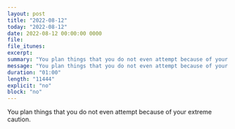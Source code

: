 ```yaml
---
layout: post
title: "2022-08-12"
today: "2022-08-12"
date: 2022-08-12 00:00:00 0000
file:
file_itunes:
excerpt:
summary: "You plan things that you do not even attempt because of your extreme caution."
message: "You plan things that you do not even attempt because of your extreme caution."
duration: "01:00"
length: "11444"
explicit: "no"
block: "no"
---
```

You plan things that you do not even attempt because of your extreme caution.

